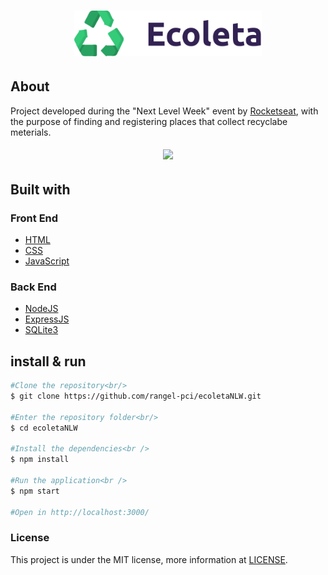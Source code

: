 <h1 align="center"><img width="300px" src="https://github.com/rangel-pci/ecoletaNLW/blob/master/public/assets/logo.svg" alt="Ecoleta" /></h1>

<h2>About</h2>

Project developed during the "Next Level Week" event by <a href="https://github.com/Rocketseat">Rocketseat</a>, with the purpose of finding and registering places that collect recyclabe meterials.

<h6 align="center"><kbd><img src="https://github.com/rangel-pci/files/blob/master/Ecoleta.gif" /></kbd></h6>

<h2>Built with</h2>

<h3>Front End</h3>

- <a href="https://www.w3schools.com/html/">HTML</a>
- <a href="https://www.w3schools.com/css/">CSS</a>
- <a href="https://https://www.javascript.com/">JavaScript</a>

<h3>Back End</h3>

- <a href="https://nodejs.org/en/">NodeJS</a>
- <a href="https://expressjs.com/">ExpressJS</a>
- <a href="https://www.sqlite.org/index.html">SQLite3</a>

<h2>install & run</h2>

```bash
#Clone the repository<br/>
$ git clone https://github.com/rangel-pci/ecoletaNLW.git

#Enter the repository folder<br/>
$ cd ecoletaNLW

#Install the dependencies<br />
$ npm install

#Run the application<br />
$ npm start

#Open in http://localhost:3000/
```
<h3>License</h3>

This project is under the MIT license, more information at <a href="https://github.com/rangel-pci/ecoletaNLW/blobl/master/LICENSE">LICENSE</a>.
